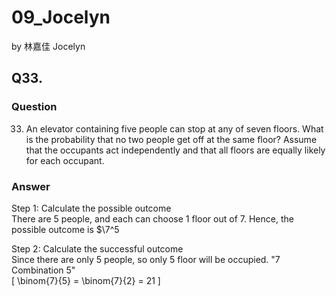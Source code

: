 # 09_Jocelyn

by 林嘉佳 Jocelyn

## Q33.

### Question

33. An elevator containing five people can stop at any of seven floors. What is the probability that no two people get off at the same floor? Assume that the occupants act independently and that all floors are equally likely for each occupant.

### Answer

Step 1: Calculate the possible outcome
<br> There are 5 people, and each can choose 1 floor out of 7. Hence, the possible outcome is 
$\7^5 

Step 2: Calculate the successful outcome
<br> Since there are only 5 people, so only 5 floor will be occupied. "7 Combination 5"
<br> 
\[ 
\binom{7}{5} = \binom{7}{2} = 21 
\]
